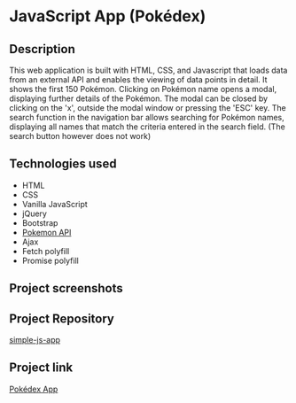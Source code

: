 # JavaScript App (Pokédex)

## Description
This web application is built with HTML, CSS, and Javascript that loads data from an external API and enables the viewing of data points in detail. It shows the first 150 Pokémon. Clicking on Pokémon name opens a modal, displaying further details of the Pokémon. The modal can be closed by clicking on the 'x', outside the modal window or pressing the 'ESC' key.
The search function in the navigation bar allows searching for Pokémon names, displaying all names that match the criteria entered in the search field. (The search button however does not work)

## Technologies used
- HTML
- CSS
- Vanilla JavaScript
- jQuery
- Bootstrap
- [Pokemon API](https://pokeapi.co/api/v2/pokemon/?limit=20)
- Ajax
- Fetch polyfill
- Promise polyfill

## Project screenshots

## Project Repository
[simple-js-app](https://github.com/netti-w/simple-js-app)

## Project link
[Pokédex App](https://netti-w.github.io/simple-js-app/)
